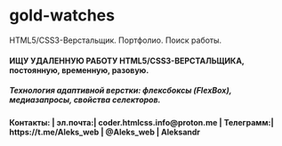 # gold-watches
HTML5/CSS3-Верстальщик. Портфолио. Поиск работы. 
<h4>ИЩУ УДАЛЕННУЮ РАБОТУ HTML5/CSS3-ВЕРСТАЛЬЩИКА, постоянную, временную, разовую.</h4>
<h5>Технология адаптивной верстки: флексбоксы (FlexBox), медиазапросы, свойства селекторов.</h5>
<h4>Контакты: | эл.почта:| coder.htmlcss.info@proton.me | Телеграмм:| https://t.me/Aleks_web | @Aleks_web | Aleksandr</h4>
